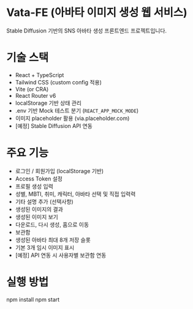 # Vata-FE (아바타 이미지 생성 웹 서비스)

Stable Diffusion 기반의 SNS 아바타 생성 프론트엔드 프로젝트입니다.

# 기술 스택
- React + TypeScript
- Tailwind CSS (custom config 적용)
- Vite (or CRA)
- React Router v6
- localStorage 기반 상태 관리
- .env 기반 Mock 테스트 분기 (`REACT_APP_MOCK_MODE`)
- 이미지 placeholder 활용 (via.placeholder.com)
- [예정] Stable Diffusion API 연동

# 주요 기능

-  로그인 / 회원가입 (localStorage 기반)
-  Access Token 설정
-  프로필 생성 입력 
  - 성별, MBTI, 취미, 캐릭터, 아바타 선택 및 직접 입력력
  - 기타 설명 추가 (선택사항)
-  생성된 이미지의 결과
  - 생성된 이미지 보기
  - 다운로드, 다시 생성, 홈으로 이동
-  보관함
  - 생성된 아바타 최대 8개 저장 슬롯
  - 기본 3개 임시 이미지 표시
  - [예정] API 연동 시 사용자별 보관함 연동

# 실행 방법
npm install
npm start

